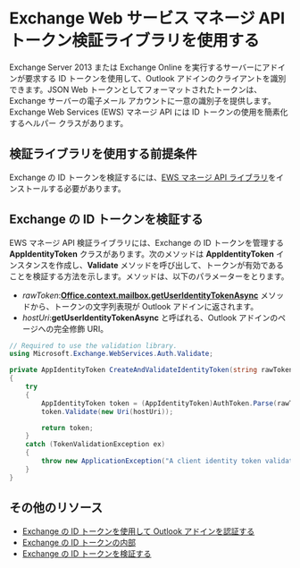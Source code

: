 
# <a name="use-the-exchange-web-services-managed-api-token-validation-library"></a>Exchange Web サービス マネージ API トークン検証ライブラリを使用する

Exchange Server 2013 または Exchange Online を実行するサーバーにアドインが要求する ID トークンを使用して、Outlook アドインのクライアントを識別できます。JSON Web トークンとしてフォーマットされたトークンは、Exchange サーバーの電子メール アカウントに一意の識別子を提供します。Exchange Web Services (EWS) マネージ API には ID トークンの使用を簡素化するヘルパー クラスがあります。

## <a name="prerequisites-for-using-the-validation-library"></a>検証ライブラリを使用する前提条件

Exchange の ID トークンを検証するには、[EWS マネージ API ライブラリ](https://www.nuget.org/packages/Microsoft.Exchange.WebServices)をインストールする必要があります。

## <a name="validate-the-exchange-identity-token"></a>Exchange の ID トークンを検証する

EWS マネージ API 検証ライブラリには、Exchange の ID トークンを管理する **AppIdentityToken** クラスがあります。次のメソッドは **AppIdentityToken** インスタンスを作成し、**Validate** メソッドを呼び出して、トークンが有効であることを検証する方法を示します。メソッドは、以下のパラメーターをとります。

- *rawToken*:[**Office.context.mailbox.getUserIdentityTokenAsync**](http://dev.office.com/reference/add-ins/outlook/Office.context.mailbox) メソッドから、トークンの文字列表現が Outlook アドインに返されます。
- *hostUri*:**getUserIdentityTokenAsync** と呼ばれる、Outlook アドインのページへの完全修飾 URI。

```C#
// Required to use the validation library.
using Microsoft.Exchange.WebServices.Auth.Validate;

private AppIdentityToken CreateAndValidateIdentityToken(string rawToken, string hostUri)
{
    try
    {
        AppIdentityToken token = (AppIdentityToken)AuthToken.Parse(rawToken);
        token.Validate(new Uri(hostUri));

        return token;
    }
    catch (TokenValidationException ex)
    {
        throw new ApplicationException("A client identity token validation error occurred.", ex);
    }
}
```

## <a name="additional-resources"></a>その他のリソース

- [Exchange の ID トークンを使用して Outlook アドインを認証する](../outlook/authentication.md)  
- [Exchange の ID トークンの内部](../outlook/inside-the-identity-token.md)
- [Exchange の ID トークンを検証する](../outlook/validate-an-identity-token.md)
    
